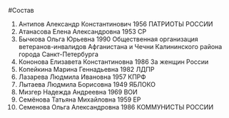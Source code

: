#Состав
1. Антипов Александр Константинович 1956 ПАТРИОТЫ РОССИИ
2. Атанасова Елена Александровна 1953 СР
3. Бычкова Ольга Юрьевна 1990 Общественная организация ветеранов-инвалидов Афганистана и Чечни Калининского района города Санкт-Петербурга
4. Кононова Елизавета Константиновна 1986 За женщин России
5. Копейкина Марина Геннадьевна 1982 ЛДПР
6. Лазарева Людмила Ивановна 1957 КПРФ
7. Лытаева Людмила Борисовна 1949 ЯБЛОКО
8. Мизгер Надежда Андреевна 1969 ВОИ
9. Семёнова Татьяна Михайловна 1959 ЕР
10. Семенова Ольга Александровна 1986 КОММУНИСТЫ РОССИИ
